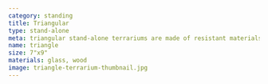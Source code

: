 ```yaml
---
category: standing
title: Triangular
type: stand-alone 
meta: triangular stand-alone terrariums are made of resistant materials.
name: triangle
size: 7"x9"
materials: glass, wood
image: triangle-terrarium-thumbnail.jpg
---
```

